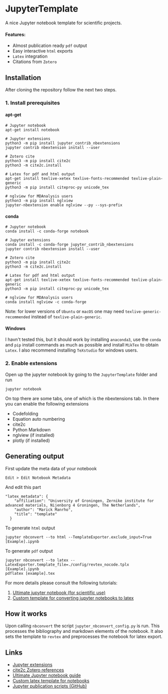 # JupyterTemplate
A nice Jupyter notebook template for scientific projects.

#### Features:
- Almost publication ready `pdf` output
- Easy interactive `html` exports
- `Latex` integration
- Citations from `Zotero`

## Installation
After cloning the repository follow the next two steps.

### 1. Install prerequisites
#### apt-get
```
# Jupyter notebook
apt-get install notebook

# Jupyter extensions
python3 -m pip install jupyter_contrib_nbextensions
jupyter contrib nbextension install --user

# Zotero cite
python3 -m pip install cite2c
python3 -m cite2c.install

# Latex for pdf and html output
apt-get install texlive-xetex texlive-fonts-recommended texlive-plain-generic
python3 -m pip install citeproc-py unicode_tex

# nglview for MDAnalysis users
python3 -m pip install nglview
jupyter-nbextension enable nglview --py --sys-prefix
```

#### conda
```
# Jupyter notebook
conda install -c conda-forge notebook

# Jupyter extensions
conda install -c conda-forge jupyter_contrib_nbextensions
jupyter contrib nbextension install --user

# Zotero cite
python3 -m pip install cite2c
python3 -m cite2c.install

# Latex for pdf and html output
apt-get install texlive-xetex texlive-fonts-recommended texlive-plain-generic
python3 -m pip install citeproc-py unicode_tex

# nglview for MDAnalysis users
conda install nglview -c conda-forge
```

Note: for lower versions of `Ubuntu` or `macOS` one may need `texlive-generic-recommended` instead of `texlive-plain-generic`.

#### Windows
I havn't tested this, but it should work by installing `anaconda3`, use the `conda` and `pip` install commands as much as possible and install `MikTex` to obtain `Latex`. I also recommend installing `TeXstudio` for windows users.

### 2. Enable extensions
Open up the jupyter notebook by going to the `JupyterTemplate` folder and run

```
jupyter notebook
```

On top there are some tabs, one of which is the nbextensions tab. In there you can enable the following extensions
- Codefolding
- Equation auto numbering
- cite2c
- Python Markdown
- nglview (if installed)
- plotly (if installed)

## Generating output

First update the meta data of your notebook
```
Edit > Edit Notebook Metadata
```
And edit this part
```
"latex_metadata": {
    "affiliation": "University of Groningen, Zernike institute for advanced materials, Nijenborg 4 Groningen, The Netherlands",
    "author": "Marick Manrho",
    "title": "template"
  }
```

To generate `html` output
```
jupyter nbconvert --to html --TemplateExporter.exclude_input=True [Example].ipynb
```

To generate `pdf` output
```
jupyter nbconvert --to latex --LatexExporter.template_file=./config/revtex_nocode.tplx [Example].ipynb
pdflatex [example].tex
```

For more details please consult the following tutorials:
1. [Ultimate jupyter notebook (for scientific use)](http://blog.juliusschulz.de/blog/ultimate-ipython-notebook)
2. [Custom template for converting jupyter notebooks to latex](https://michaelgoerz.net/notes/custom-template-for-converting-jupyter-notebooks-to-latex.html)

## How it works
Upon calling `nbconvert` the script `jupyter_nbconvert_config.py` is run. This processes the bibliography and markdown elements of the notebook. It also sets the template to `revtex` and preprocesses the notebook for latex export.

## Links
- [Jupyter extensions](https://github.com/ipython-contrib/jupyter_contrib_nbextensions)
- [cite2c Zotero references](https://github.com/takluyver/cite2c)
- [Ultimate Jupyter notebook guide](http://blog.juliusschulz.de/blog/ultimate-ipython-notebook)
- [Custom latex template for notebooks](https://michaelgoerz.net/notes/custom-template-for-converting-jupyter-notebooks-to-latex.html)
- [Jupyter publication scripts (GitHub)](https://github.com/schlaicha/jupyter-publication-scripts)
